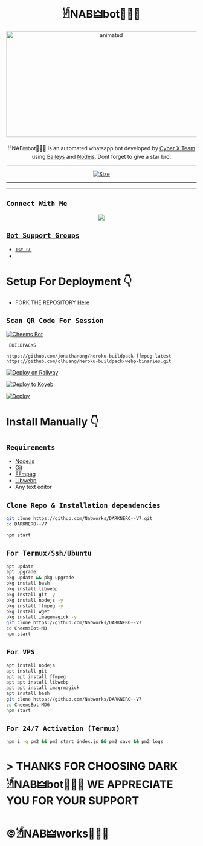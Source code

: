 

<h1 align="center">𓁩NAB🜲bot〠⃟⛐<br></h1>
<p align="center">
<img src="https://ibb.co/jV1c2HN" alt="animated" width="540" height="280" />
</p>

<p align="center">
𓁩NAB🜲bot〠⃟⛐ is an automated whatsapp bot developed by <a href="https://github.com/Nabworks" target="_blank">Cyber X Team</a> using <a href="https://github.com/adiwajshing/Baileys" target="_blank">Baileys</a> and <a href="https://github.com/nodejs" target="_blank">Nodejs</a>. Dont forget to give a star bro.
</p>



---

<p align="center">
<a href="#"><img title="Size" src="https://img.shields.io/badge/Tutorial-Video-green"></a>
</p>

------


-------

## ```Connect With Me```
<p align="center">
<a href="https://wa.me/+27799191911"><img src="https://img.shields.io/badge/Contact 🐦𓁩NAB🜲〠⃟⛐-25D366?style=for-the-badge&logo=whatsapp&logoColor=white" />


## ```Bot Support Groups```

- [`1st GC`](https://chat.whatsapp.com/F0kJRQZBd5PAr3B6BRxEy8)
- 


# Setup For Deployment 👇

- FORK THE REPOSITORY [Here](https://github.com/Nabworks/DARKNERO--V7/fork)

## `Scan QR Code For Session`
[![Cheems Bot](https://repl.it/badge/github/quiec/whatsasena)](https://replit.com/@nimaofficial/DARK-NERO-QR?v=1)

 ` BUILDPACKS`

```
https://github.com/jonathanong/heroku-buildpack-ffmpeg-latest
https://github.com/clhuang/heroku-buildpack-webp-binaries.git
```

[![Deploy on Railway](https://railway.app/button.svg)](https://railway.app/new/template?template=https://github.com/Nabworks/DARKNERO--V7)

[![Deploy to Koyeb](https://www.koyeb.com/static/images/deploy/button.svg)](https://app.koyeb.com/deploy?type=git&repository=&branch=name&name=servicename)

[![Deploy](https://www.herokucdn.com/deploy/button.svg)](https://heroku.com/deploy?template=https://github.com/Nabworks/DARKNERO--V7/)

# Install Manually 👇
## `Requirements`
* [Node.js](https://nodejs.org/en/)
* [Git](https://git-scm.com/downloads)
* [FFmpeg](https://github.com/BtbN/FFmpeg-Builds/releases/download/autobuild-2020-12-08-13-03/ffmpeg-n4.3.1-26-gca55240b8c-win64-gpl-4.3.zip)
* [Libwebp](https://developers.google.com/speed/webp/download)
* Any text editor
## `Clone Repo & Installation dependencies`
```bash
git clone https://github.com/Nabworks/DARKNERO--V7.git
cd DARKNERO--V7

npm start
```
## `For Termux/Ssh/Ubuntu`
```bash
apt update
apt upgrade
pkg update && pkg upgrade
pkg install bash
pkg install libwebp
pkg install git -y
pkg install nodejs -y 
pkg install ffmpeg -y 
pkg install wget
pkg install imagemagick -y
git clone https://github.com/Nabworks/DARKNERO--V7
cd CheemsBot-MD
npm start
```
## `For VPS`
```bash
apt install nodejs 
apt install git 
apt apt install ffmpeg 
apt apt install libwebp 
apt apt install imagrmagick
apt install bash
git clone https://github.com/Nabworks/DARKNERO--V7
cd CheemsBot-MD6
npm start
```
## `For 24/7 Activation (Termux)`
```bash
npm i -g pm2 && pm2 start index.js && pm2 save && pm2 logs
```






# > THANKS FOR CHOOSING DARK 𓁩NAB🜲bot〠⃟⛐ WE APPRECIATE YOU FOR YOUR SUPPORT
 
# ©𓁩NAB🜲works〠⃟⛐
